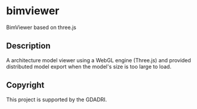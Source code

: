 # bimviewer
BimViewer based on three.js

## Description
A architecture model viewer using a WebGL engine (Three.js) and provided distributed model export when the model's size is too large to load.

## Copyright
This project is supported by the GDADRI.
